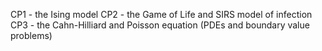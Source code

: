 CP1 - the Ising model
CP2 - the Game of Life and SIRS model of infection
CP3 - the Cahn-Hilliard and Poisson equation (PDEs and boundary value problems)

